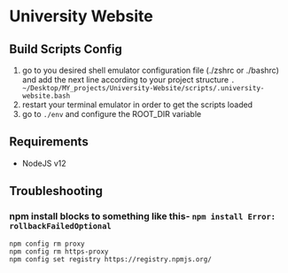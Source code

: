 # University Website

## Build Scripts Config
1. go to you desired shell emulator configuration file (./zshrc or ./bashrc) and add the next line according to your project structure
  `. ~/Desktop/MY_projects/University-Website/scripts/.university-website.bash`
2. restart your terminal emulator in order to get the scripts loaded
3. go to `./env` and configure the ROOT_DIR variable

## Requirements
* NodeJS v12

## Troubleshooting

### npm install blocks to something like this- `npm install Error: rollbackFailedOptional`
```
npm config rm proxy
npm config rm https-proxy
npm config set registry https://registry.npmjs.org/
```